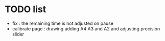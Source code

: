 # TODO list

* fix : the remaining time is not adjusted on pause
* calibrate page : drawing adding A4 A3 and A2 and adjusting precision slider


